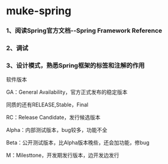 # muke-spring



### 1、阅读Spring官方文档--Spring Framework Reference



### 2、调试



### 3、设计模式，熟悉Spring框架的标签和注解的作用

 



软件版本

GA：General Availability，官方正式发布的稳定版本

同质的还有RELEASE,Stable，Final

RC：Release Candidate，发行候选版本

Alpha：内部测试版本，bug较多，功能不全

Beta：公开测试版本，比Alpha版本晚些，还会加功能，修bug

M：Milesttone，开发期发行版本，边开发边发行

